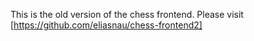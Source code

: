 This is the old version of the chess frontend.
Please visit [https://github.com/eliasnau/chess-frontend2]
